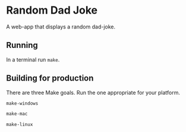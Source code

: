 # Random Dad Joke

A web-app that displays a random dad-joke.

## Running

In a terminal run `make`.

## Building for production

There are three Make goals. Run the one appropriate for your platform.

```bash
make-windows
```

```bash
make-mac
```

```bash
make-linux
```
